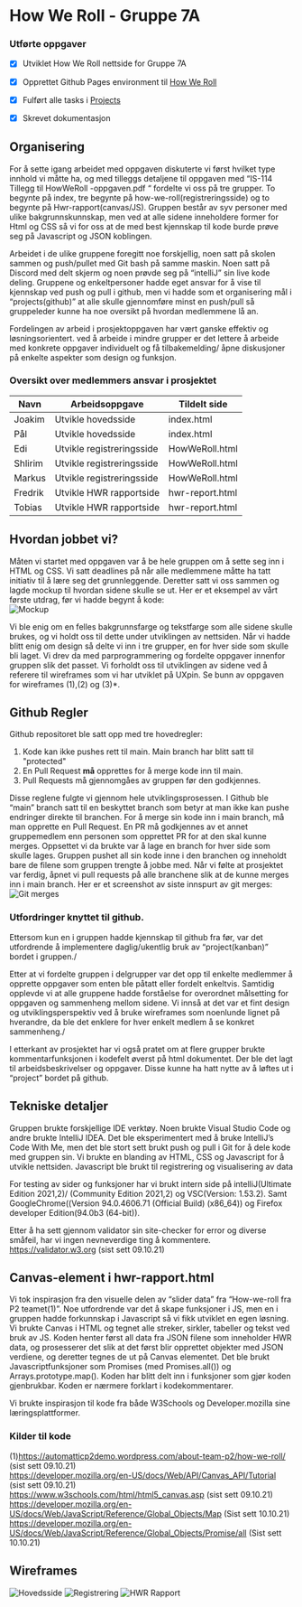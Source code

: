 # How We Roll - Gruppe 7A

### Utførte oppgaver
 - [x] Utviklet How We Roll nettside for Gruppe 7A
 - [x] Opprettet Github Pages environment til [How We Roll](https://tobiaskrok.github.io/gruppe-7a/)
 - [x] Fulført alle tasks i [Projects](https://github.com/TobiasKrok/gruppe-7a/projects/1)
 - [x] Skrevet dokumentasjon 


## Organisering 

For å sette igang arbeidet med oppgaven diskuterte vi først hvilket type innhold vi måtte ha, og med tilleggs detaljene til oppgaven med “IS-114 Tillegg til HowWeRoll -oppgaven.pdf “ fordelte vi oss på tre grupper. To begynte på index, tre begynte på how-we-roll(registreringsside) og to begynte på Hwr-rapport(canvas/JS). 
Gruppen består av syv personer med ulike bakgrunnskunnskap, men ved at alle sidene inneholdere former for Html og CSS så vi for oss at de med best kjennskap til kode burde prøve seg på Javascript og JSON koblingen. 

Arbeidet i de ulike gruppene foregitt noe forskjellig, noen satt på skolen sammen og push/pullet med Git bash på samme maskin. Noen satt på Discord med delt skjerm og noen prøvde seg på “intelliJ” sin live kode deling. Gruppene og enkeltpersoner hadde eget ansvar for å vise til kjennskap ved push og pull i github, men vi hadde som et organisering mål i “projects(github)” at alle skulle gjennomføre minst en push/pull så gruppeleder kunne ha noe oversikt på hvordan medlemmene lå an. 


Fordelingen av arbeid i prosjektoppgaven har vært ganske effektiv og løsningsorientert.  ved å arbeide i mindre grupper er det lettere å arbeide med konkrete oppgaver individuelt og få tilbakemelding/ åpne diskusjoner på enkelte aspekter som design og funksjon. 
### Oversikt over medlemmers ansvar i prosjektet
 Navn | Arbeidsoppgave | Tildelt side
------------ | ------------- | ------------
 Joakim  |    Utvikle hovedsside        |  index.html
 Pål     |    Utvikle hovedsside        |  index.html
 Edi     |    Utvikle registreringsside |  HowWeRoll.html
 Shlirim |    Utvikle registreringsside |  HowWeRoll.html
 Markus  |    Utvikle registreringsside |  HowWeRoll.html
 Fredrik |    Utvikle HWR rapportside   |  hwr-report.html
 Tobias  |    Utvikle HWR rapportside   |  hwr-report.html

## Hvordan jobbet vi?
Måten vi startet med oppgaven var å be hele gruppen om å sette seg inn i HTML og CSS. Vi satt deadlines på når alle medlemmene måtte ha tatt initiativ til å lære seg det grunnleggende. Deretter satt vi oss sammen og lagde mockup til hvordan sidene skulle se ut. Her er et eksempel av vårt første utdrag, før vi hadde begynt å kode:\
![Mockup](https://media.discordapp.net/attachments/881861898340007966/889872086372343818/unknown.png)

Vi ble enig om en felles bakgrunnsfarge og tekstfarge som alle sidene skulle brukes, og vi holdt oss til dette under utviklingen av nettsiden. Når vi hadde blitt enig om design så delte vi inn i tre grupper, en for hver side som skulle bli laget. Vi drev da med parprogrammering og fordelte oppgaver innenfor gruppen slik det passet. 
Vi forholdt oss til utviklingen av sidene ved å referere til wireframes som vi har utviklet på UXpin. Se bunn av oppgaven for wireframes (1),(2) og (3)*.

## Github Regler
Github repositoret ble satt opp med tre hovedregler:

1. Kode kan ikke pushes rett til main. Main branch har blitt satt til "protected"
2. En Pull Request **må** opprettes for å merge kode inn til main.
3. Pull Requests må gjennomgåes av gruppen før den godkjennes.

Disse reglene fulgte vi gjennom hele utviklingsprosessen. I Github ble “main” branch satt til en beskyttet branch som betyr at man ikke kan pushe endringer direkte til branchen. For å merge sin kode inn i main branch, må man opprette en Pull Request. En PR må godkjennes av et annet gruppemedlem enn personen som opprettet PR for at den skal kunne merges. Oppsettet vi da brukte var å lage en branch for hver side som skulle lages. Gruppen pushet all sin kode inne i den branchen og inneholdt bare de filene som gruppen trengte å jobbe med. Når vi følte at prosjektet var ferdig, åpnet vi pull requests på alle branchene slik at de kunne merges inn i main branch. Her er et screenshot av siste innspurt av git merges:\
![Git merges](https://i.imgur.com/UVPGnXX.png)

### Utfordringer knyttet til github.
Ettersom kun en i gruppen hadde kjennskap til github fra før, var det utfordrende å implementere daglig/ukentlig bruk av “project(kanban)” bordet i gruppen./

Etter at vi fordelte gruppen i delgrupper var det opp til enkelte medlemmer å opprette oppgaver som enten ble påtatt eller fordelt enkeltvis. Samtidig opplevde vi at alle gruppene hadde forståelse for overordnet målsetting for oppgaven og sammenheng mellom sidene. Vi innså at det var et fint design og utviklingsperspektiv ved å bruke wireframes som noenlunde lignet på hverandre, da ble det enklere for hver enkelt medlem å se konkret sammenheng./

I etterkant av prosjektet har vi også pratet om at flere grupper brukte kommentarfunksjonen i kodefelt øverst på html dokumentet. Der ble det lagt til arbeidsbeskrivelser og oppgaver. Disse kunne ha hatt nytte av å løftes ut i “project” bordet på github. 

## Tekniske detaljer

Gruppen brukte forskjellige IDE verktøy. Noen brukte Visual Studio Code og andre brukte IntelliJ IDEA. Det ble eksperimentert med å bruke IntelliJ’s Code With Me, men det ble stort sett brukt push og pull i Git for å dele kode med gruppen sin. Vi brukte en blanding av HTML, CSS og Javascript for å utvikle nettsiden. Javascript ble brukt til registrering og visualisering av data

For testing av sider og funksjoner har vi brukt intern side på intelliJ(Ultimate Edition 2021,2)/ (Community Edition 2021,2) og VSC(Version: 1.53.2).
Samt GoogleChrome((Version 94.0.4606.71 (Official Build) (x86_64)) og Firefox developer Edition(94.0b3 (64-bit)). 

Etter å ha sett gjennom validator sin site-checker for error og diverse småfeil, har vi ingen nevneverdige ting å kommentere.
https://validator.w3.org (sist sett 09.10.21)

## Canvas-element i hwr-rapport.html
Vi tok inspirasjon fra den visuelle delen av “slider data” fra “How-we-roll fra P2 teamet(1)”. Noe utfordrende var det å skape funksjoner i JS, men en i gruppen hadde forkunnskap i Javascript så vi fikk utviklet en egen løsning. Vi brukte Canvas i HTML og tegnet alle streker, sirkler, tabeller og tekst ved bruk av JS. Koden henter først all data fra JSON filene som inneholder HWR data, og prosesserer det slik at det først blir opprettet objekter med JSON verdiene, og deretter tegnes de ut på Canvas elementet. Det ble brukt Javascriptfunksjoner som Promises (med Promises.all()) og Arrays.prototype.map(). Koden har blitt delt inn i funksjoner som gjør koden gjenbrukbar. Koden er nærmere forklart i kodekommentarer. 


Vi brukte inspirasjon til kode fra både W3Schools og Developer.mozilla sine læringsplattformer. 

### Kilder til kode
(1)https://automatticp2demo.wordpress.com/about-team-p2/how-we-roll/  (sist sett 09.10.21)  
https://developer.mozilla.org/en-US/docs/Web/API/Canvas_API/Tutorial (sist sett 09.10.21)  
https://www.w3schools.com/html/html5_canvas.asp (sist sett 09.10.21)  
https://developer.mozilla.org/en-US/docs/Web/JavaScript/Reference/Global_Objects/Map (Sist sett 10.10.21)  
https://developer.mozilla.org/en-US/docs/Web/JavaScript/Reference/Global_Objects/Promise/all (Sist sett 10.10.21)  

## Wireframes
![Hovedsside](https://i.imgur.com/zIiOBeK.png)
![Registrering](https://i.imgur.com/wqg8nuu.png)
![HWR Rapport](https://i.imgur.com/cEuAdLI.png)

